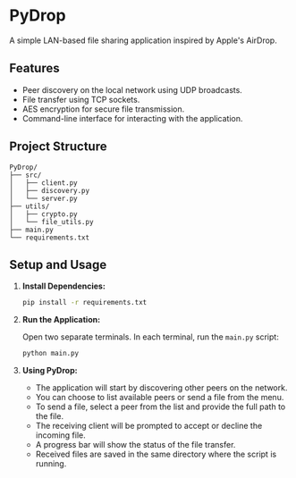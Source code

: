 # PyDrop

A simple LAN-based file sharing application inspired by Apple's AirDrop.

## Features

- Peer discovery on the local network using UDP broadcasts.
- File transfer using TCP sockets.
- AES encryption for secure file transmission.
- Command-line interface for interacting with the application.

## Project Structure

```
PyDrop/
├── src/
│   ├── client.py
│   ├── discovery.py
│   └── server.py
├── utils/
│   ├── crypto.py
│   └── file_utils.py
├── main.py
└── requirements.txt
```

## Setup and Usage

1.  **Install Dependencies:**

    ```bash
    pip install -r requirements.txt
    ```

2.  **Run the Application:**

    Open two separate terminals. In each terminal, run the `main.py` script:

    ```bash
    python main.py
    ```

3.  **Using PyDrop:**

    -   The application will start by discovering other peers on the network.
    -   You can choose to list available peers or send a file from the menu.
    -   To send a file, select a peer from the list and provide the full path to the file.
    -   The receiving client will be prompted to accept or decline the incoming file.
    -   A progress bar will show the status of the file transfer.
    -   Received files are saved in the same directory where the script is running.
